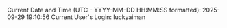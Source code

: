 Current Date and Time (UTC - YYYY-MM-DD HH:MM:SS formatted): 2025-09-29 19:10:56
Current User's Login: luckyaiman

